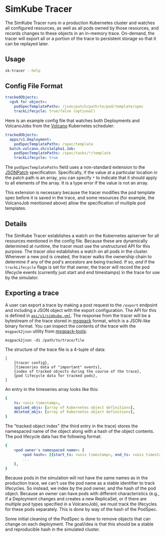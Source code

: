 <!--
template: docs.html
-->

# SimKube Tracer

The SimKube Tracer runs in a production Kubernetes cluster and watches all configured resources, as well as all pods
owned by those resources, and records changes to these objects in an in-memory trace.  On-demand, the tracer will export
all or a portion of the trace to persistent storage so that it can be replayed later.

## Usage

```bash exec="on" result="plain"
sk-tracer --help
```

## Config File Format

```yaml
trackedObjects:
  <gvk for object>:
    podSpecTemplatePaths: /json/patch/path/to/pod/template/spec
    trackLifecycle: true/false (optional)
```

Here is an example config file that watches both Deployments and VolcanoJobs from the [Volcano](https://volcano.sh/en/)
Kubernetes scheduler:

```yaml
trackedObjects:
  apps/v1.Deployment:
    podSpecTemplatePaths: /spec/template
  batch.volcano.sh/v1alpha1.Job:
    podSpecTemplatePaths: /spec/tasks/*/template
    trackLifecycle: true
```

The `podSpecTemplatePaths` field uses a non-standard extension to the [JSONPatch](https://jsonpatch.com) specification.
Specifically, if the value at a particular location in the patch path is an array, you can specify `*` to indicate that
it should apply to all elements of the array.  It is a type error if the value is not an array.

This extension is necessary because the tracer modifies the pod template spec before it is saved in the trace, and some
resources (for example, the VolcanoJob mentioned above) allow the specification of multiple pod templates.

## Details

The SimKube Tracer establishes a watch on the Kubernetes apiserver for all resources mentioned in the config file.
Because these are dynamically determined at runtime, the tracer must use the unstructured API for this purpose.  The
tracer _also_ establishes a watch on all pods in the cluster.  Whenever a new pod is created, the tracer walks the
ownership chain to determine if any of the pod's ancestors are being tracked.  If so, _and_ if the `trackLifecycle`
flags is set for that owner, the tracer will record the pod lifecycle events (currently just start and end timestamps)
in the trace for use by the simulator.

## Exporting a trace

A user can export a trace by making a post request to the `/export` endpoint and including a JSON object with the export
configuration.  The API for this is defined in
[`api/v1/simkube.yml`](https://github.com/acrlabs/blob/master/api/v1/simkube.yml).  The response from the tracer will be
a bytestream of the trace stored in [msgpack](https://msgpack.org) format, which is a JSON-like binary
format.  You can inspect the contents of the trace with the `msgpack2json` utility from
[msgpack-tools](https://github.com/ludocode/msgpack-tools):

```
msgpack2json -di /path/to/trace/file
```

The structure of the trace file is a 4-tuple of data:

```
[
    {tracer config},
    [timeseries data of "important" events],
    {index of tracked objects during the course of the trace},
    {pod lifecycle data for tracked pods},
]
```

An entry in the timeseries array looks like this:

```yaml
{
    ts: <unix timestamp>,
    applied_objs: [array of Kubernetes object definitions],
    deleted_objs: [array of Kubernetes object definitions],
}
```

The "tracked object index" (the third entry in the trace) stores the namespaced name of the object along with a hash of
the object contents.  The pod lifecycle data has the following format:

```yaml
{
    <pod owner's namespaced name>: {
        <pod hash>: [{start_ts: <unix timestamp>, end_ts: <unix timestamp>}, ...]
        ...
    },
}
```

Because pods in the simulation will not have the same names as in the production trace, we can't use the pod name as a
stable identifier to track lifecycles.  So instead, we index by the pod owner, and the hash of the pod object.  Because
an owner can have pods with different characteristics (e.g., if a Deployment changes and creates a new ReplicaSet, or if
there are multiple pod types specified in a VolcanoJob), we must track the lifecycles for these pods separately.  This
is done by way of the hash of the PodSpec.

Some initial cleaning of the PodSpec is done to remove objects that can change on each deployment.  The goal/idea is
that this should be a stable and reproducible hash in the simulated cluster.

